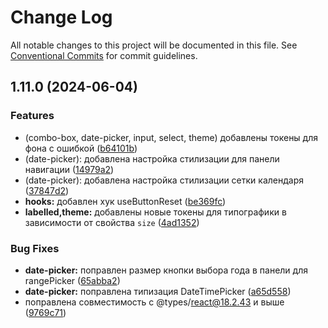 # Change Log

All notable changes to this project will be documented in this file.
See [Conventional Commits](https://conventionalcommits.org) for commit guidelines.

## 1.11.0 (2024-06-04)


### Features

* (combo-box, date-picker, input, select, theme) добавлены токены для фона с ошибкой ([b64101b](#))
* (date-picker): добавлена настройка стилизации для панели навигации ([14979a2](#))
* (date-picker): добавлена настройка стилизации сетки календаря ([37847d2](#))
* **hooks:** добавлен хук useButtonReset ([be369fc](#))
* **labelled,theme:** добавлены новые токены для типографики в зависимости от свойства `size` ([4ad1352](#))


### Bug Fixes

* **date-picker:** поправлен размер кнопки выбора года в панели для rangePicker ([65abba2](#))
* **date-picker:** поправлена типизация DateTimePicker ([a65d558](#))
* поправлена совместимость с @types/react@18.2.43 и выше ([9769c71](#))
